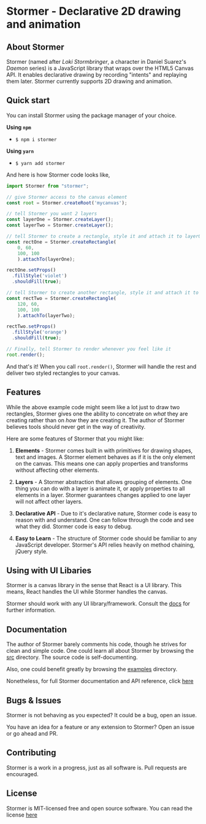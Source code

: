 # Stormer - Declarative 2D drawing and animation
## About Stormer
Stormer (named after *Loki Stormbringer*, a character in Daniel Suarez's *Daemon* series) is a JavaScript library that wraps over the HTML5 Canvas API. It enables declarative drawing by recording "intents" and replaying them later. Stormer currently supports 2D drawing and animation.

## Quick start
You can install Stormer using the package manager of your choice.

**Using `npm`**

- `$ npm i stormer`

**Using `yarn`**

- `$ yarn add stormer`

And here is how Stormer code looks like,
```js
import Stormer from "stormer";

// give Stormer access to the canvas element
const root = Stormer.createRoot('mycanvas');

// tell Stormer you want 2 layers
const layerOne = Stormer.createLayer();
const layerTwo = Stormer.createLayer();

// tell Stormer to create a rectangle, style it and attach it to layerOne
const rectOne = Stormer.createRectangle(
    0, 60,
    100, 100
    ).attachTo(layerOne);

rectOne.setProps()
  .fillStyle('violet')
  .shouldFill(true);

// tell Stormer to create another rectangle, style it and attach it to layerTwo
const rectTwo = Stormer.createRectangle(
    120, 60,
    100, 100
    ).attachTo(layerTwo);

rectTwo.setProps()
  .fillStyle('orange')
  .shouldFill(true);

// Finally, tell Stormer to render whenever you feel like it
root.render();
```
And that's it! When you call `root.render()`, Stormer will handle the rest and deliver two styled rectangles to your canvas.

## Features

While the above example code might seem like a lot just to draw two rectangles, Stormer gives one the ability to concetrate on _what_ they are creating rather than on _how_ they are creating it. The author of Stormer believes tools should never get in the way of creativity.

Here are some features of Stormer that you might like:

1. **Elements** - Stormer comes built in with primitives for drawing shapes, text and images. A Stormer element behaves as if it is the only element on the canvas. This means one can apply properties and transforms without affecting other elements.

2. **Layers** - A Stormer abstraction that allows grouping of elements. One thing you can do with a layer is animate it, or apply properties to all elements in a layer. Stormer guarantees changes applied to one layer will not affect other layers.

3. **Declarative API** - Due to it's declarative nature, Stormer code is easy to reason with and understand. One can follow through the code and see what they did. Stormer code is easy to debug.

4. **Easy to Learn** - The structure of Stormer code should be familiar to any JavaScript developer. Stormer's API relies heavily on method chaining, jQuery style.

## Using with UI Libaries
Stormer is a canvas library in the sense that React is a UI library. This means, React handles the UI while Stormer handles the canvas.

Stormer should work with any UI library/framework. Consult the [docs](./docs/) for further information.

## Documentation
The author of Stormer barely comments his code, though he strives for clean and simple code. One could learn all about Stormer by browsing the [src](./src/) directory. The source code is self-documenting.

Also, one could benefit greatly by browsing the [examples](./examples/) directory.

Nonetheless, for full Stormer documentation and API reference, click [here](./docs/)

## Bugs & Issues
Stormer is not behaving as you expected? It could be a bug, open an issue. 

You have an idea for a feature or any extension to Stormer? Open an issue or go ahead and PR.

## Contributing
Stormer is a work in a progress, just as all software is. Pull requests are encouraged.

## License
Stormer is MIT-licensed free and open source software. You can read the license [here](./LICENSE.txt)
